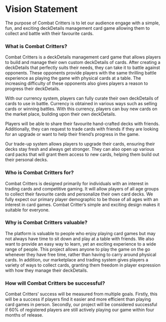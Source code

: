 # Vision Statement

The purpose of Combat Critters is to let our audience engage with a simple, fun, and exciting deckDetails management card game allowing them to collect and battle with their favourite cards.

### What is Combat Critters?

Combat Critters is a deckDetails management card game that allows players to build and manage their own custom deckDetails of cards. After creating a deckDetails that perfectly suits their needs, they can take it to battle against opponents. These opponents provide players with the same thrilling battle experience as playing the game with physical cards at a table. The increasing difficulty of these opponents also gives players a reason to progress their deckDetails.

With our currency system, players can fully curate their own deckDetails of cards to use in battle. Currency is obtained in various ways such as selling cards or winning battles. With this currency, players can buy new cards on the market place, building upon their own deckDetails.

Players will be able to share their favourite hand-crafted decks with friends. Additionally, they can request to trade cards with friends if they are looking for an upgrade or want to help their friend’s progress in the game.

Our trade-up system allows players to upgrade their cards, ensuring their decks stay fresh and always get stronger. They can also open up various card packs that will grant them access to new cards, helping them build out their personal decks.


### Who is Combat Critters for?

Combat Critters is designed primarily for individuals with an interest in trading cards and competitive gaming. It will allow players of all age groups to collect their favourite cards and personalize their own card decks. We fully expect our primary player demographic to be those of all ages with an interest in card games. Combat Critter’s simple and exciting design makes it suitable for everyone. 

### Why is Combat Critters valuable?

The platform is valuable to people who enjoy playing card games but may not always have time to sit down and play at a table with friends. We also want to provide an easy way to learn, yet an exciting experience to a wide range of people. This project allows anyone to play the game on the go whenever they have free time, rather than having to carry around physical cards. In addition, our marketplace and trading system gives players a variety of ways to collect cards, granting them freedom in player expression with how they manage their deckDetails.

### How will Combat Critters be successful?

Combat Critters’ success will be measured from multiple goals. Firstly, this will be a success if players find it easier and more efficient than playing card games in person. Secondly, our project will be considered successful if 60% of registered players are still actively playing our game within four months of release.
